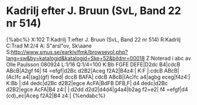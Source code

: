 # Kadrilj efter J. Bruun (SvL, Band 22 nr 514)

{%abc%}
X:102
T:Kadrilj
T:efter J. Bruun (SvL, Band 22 nr 514)
R:Kadrilj
C:Trad
M:2/4
A: S\"arsl\"ov, Sk\aane
S:http://www.smus.se/earkiv/fmk/browsevol.php?lang=sw&by=katalogid&katalogid=Ske+52&bildnr=00018
Z:Noterad i abc av Olle Paulsson 080924
L:1/16
Q:1/4=100
K:Bb
FGFE DEFE|D2dc B4|cdcB ABcB|A2gf f4|
f4 =efgf|d2Bc d2B2|Aceg f2A2|B4z4:|
K:F
|:cdcB ABcB|(Ac)fc a4|(ag)(gf) feed| dccB BAFA|
cdcB ABcB|(Ac)fc a4|agbg eceg|f4z4:|
K:Bb
|:d4 dedc|d2Bc d2B2|egce AcFA|BdFB DFB,F|
d4 dedc|d2Bc d2B2|egce AcFA|B4 z4:|
|:d2dd d2d2|d4d4|g4a4|b2ag f2=e2|
f4 =efgf|d4 (cd)_ec|Aceg f2A2|B4 z4:|
{%endabc%}


